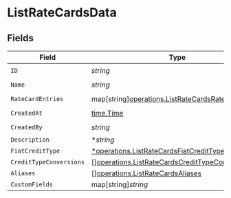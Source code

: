 # ListRateCardsData


## Fields

| Field                                                                                                            | Type                                                                                                             | Required                                                                                                         | Description                                                                                                      |
| ---------------------------------------------------------------------------------------------------------------- | ---------------------------------------------------------------------------------------------------------------- | ---------------------------------------------------------------------------------------------------------------- | ---------------------------------------------------------------------------------------------------------------- |
| `ID`                                                                                                             | *string*                                                                                                         | :heavy_check_mark:                                                                                               | N/A                                                                                                              |
| `Name`                                                                                                           | *string*                                                                                                         | :heavy_check_mark:                                                                                               | N/A                                                                                                              |
| `RateCardEntries`                                                                                                | map[string][operations.ListRateCardsRateCardEntries](../../models/operations/listratecardsratecardentries.md)    | :heavy_check_mark:                                                                                               | N/A                                                                                                              |
| `CreatedAt`                                                                                                      | [time.Time](https://pkg.go.dev/time#Time)                                                                        | :heavy_check_mark:                                                                                               | N/A                                                                                                              |
| `CreatedBy`                                                                                                      | *string*                                                                                                         | :heavy_check_mark:                                                                                               | N/A                                                                                                              |
| `Description`                                                                                                    | **string*                                                                                                        | :heavy_minus_sign:                                                                                               | N/A                                                                                                              |
| `FiatCreditType`                                                                                                 | [*operations.ListRateCardsFiatCreditType](../../models/operations/listratecardsfiatcredittype.md)                | :heavy_minus_sign:                                                                                               | N/A                                                                                                              |
| `CreditTypeConversions`                                                                                          | [][operations.ListRateCardsCreditTypeConversions](../../models/operations/listratecardscredittypeconversions.md) | :heavy_minus_sign:                                                                                               | N/A                                                                                                              |
| `Aliases`                                                                                                        | [][operations.ListRateCardsAliases](../../models/operations/listratecardsaliases.md)                             | :heavy_minus_sign:                                                                                               | N/A                                                                                                              |
| `CustomFields`                                                                                                   | map[string]*string*                                                                                              | :heavy_minus_sign:                                                                                               | N/A                                                                                                              |